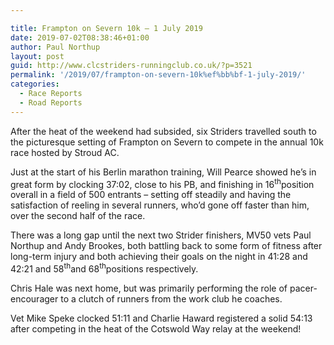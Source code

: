 ```yaml
---

title: Frampton on Severn 10k﻿ – 1 July 2019
date: 2019-07-02T08:38:46+01:00
author: Paul Northup
layout: post
guid: http://www.clcstriders-runningclub.co.uk/?p=3521
permalink: '/2019/07/frampton-on-severn-10k%ef%bb%bf-1-july-2019/'
categories:
  - Race Reports
  - Road Reports
---
```

After the heat of the weekend had subsided, six Striders travelled south to the picturesque setting of Frampton on Severn to compete in the annual 10k race hosted by Stroud AC.

Just at the start of his Berlin marathon training, Will Pearce showed he’s in great form by clocking 37:02, close to his PB, and finishing in 16<sup>th</sup>position overall in a field of 500 entrants – setting off steadily and having the satisfaction of reeling in several runners, who’d gone off faster than him, over the second half of the race.

There was a long gap until the next two Strider finishers, MV50 vets Paul Northup and Andy Brookes, both battling back to some form of fitness after long-term injury and both achieving their goals on the night in 41:28 and 42:21 and 58<sup>th</sup>and 68<sup>th</sup>positions respectively.

Chris Hale was next home, but was primarily performing the role of pacer-encourager to a clutch of runners from the work club he coaches.

Vet Mike Speke clocked 51:11 and Charlie Haward registered a solid 54:13 after competing in the heat of the Cotswold Way relay at the weekend!